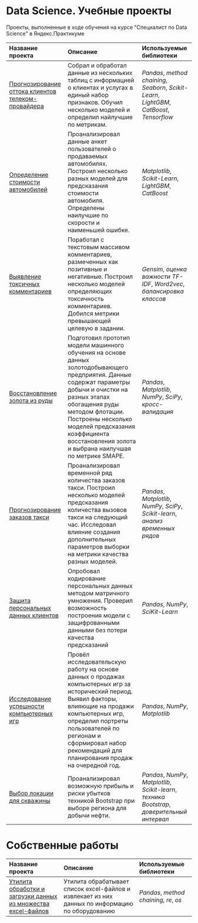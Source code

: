 # Data Science. Учебные проекты


Проекты, выполненные в ходе обучения на курсе "Специалист по Data Science" в Яндекс.Практикуме

| Название проекта | Описание | Используемые библиотеки | 
| :---------------------- | :---------------------- | :---------------------- |
| [Прогнозирование оттока клиентов телеком-провайдера](Отток%20клиентов%20у%20телеком-провайдера) | Собрал и обработал данные из нескольких таблиц с информацией о клиентах и услугах в единый набор признаков. Обучил несколько моделей и определил найлучшие по метрикам. | *Pandas*, *method chaining*, *Seaborn*, *Scikit-Learn*, *LightGBM*, *CatBoost*, *Tensorflow*  |
| [Определение стоимости автомобилей](Определение%20стоимости%20автомобилей) | Проанализировал данные анкет пользователей о продаваемых автомобилях. Построил несколько разных моделей для предсказания стоимости автомобиля. Определены наилучшие по скорости и наименьшей ошибке. | *Matplotlib*, *Scikit-Learn*, *LightGBM*, *CatBoost* |
| [Выявление токсичных комментариев](Выявление%20токсичных%20комментариев) | Поработал с текстовым массивом комментариев, размеченных как позитивные и негативные. Построил несколько моделей определяющих токсичность комментариев. Добился метрики превышающей целевую в задании. | *Gensim*, *оценка важности TF-IDF*, *Word2vec*, *балансировка классов* |
| [Восстановление золота из руды](Восстановления%20золота%20из%20золотосодержащей%20руды) | Подготовил прототип модели машинного обучения на основе данных золотодобывающего предприятия. Данные содержат параметры добычи и очистки на разных этапах обогащения руды методом флотации. Построены несколько моделей предсказания коэффициента восстановления золота и выбрана наилучшая по метрике SMAPE. | *Pandas*, *Matplotlib*, *NumPy*, *SciPy*, *кросс-валидация* | 
| [Прогнозирование заказов такси](Прогноз%20по%20заказам%20такси) | Проанализировал временной ряд количества заказов такси. Построил несколько моделей предсказания количества вызовов такси на следующий час. Исследовал влияние создания дополнительных параметров выборки на метрики качества разных моделей. | *Pandas*, *Matplotlib*, *NumPy*, *SciPy*, *Scikit-learn*, *анализ временных рядов* |
| [Защита персональных данных клиентов](Защита%20персональных%20данных%20клиентов) | Опробовал кодирование персональных данных методом матричного умножения. Проверил возможность построения модели с защифрованными данными без потери качества предсказаний | *Pandas*, *NumPy*, *SciKit-Learn* |
| [Исследование успешности компьютерных игр](Исследование%20успешности%20компьютерных%20игр) | Провёл исследовательскую работу на основе данных о продажах компьютерных игр за исторический период. Выявил факторы, влияющие на продажи компьютерных игр, определил портреты пользователей по регионам и сформировал набор рекомендаций для планирования продаж на очередной год. | *Pandas*, *NumPy*, *Matplotlib* |
| [Выбор локации для скважины](Выбор%20локации%20для%20скважины) | Проанализировал возможную прибыль и риски убытков техникой Bootstrap при выборе региона для добычи нефти. | *Pandas*, *NumPy*, *Matplotlib*, *Scikit-learn*, *техника Bootstrap*, *доверительный интервал* |

# Собственные работы

| Название проекта | Описание | Используемые библиотеки | 
| :---------------------- | :---------------------- | :---------------------- |
| [Утилита обработки и загрузки данных из множества excel-файлов](Утилита%20сбора%20и%20обработки%20данных%20из%20excel-файлов) | Утилита обрабатывает список excel-файлов и извлекает из них данных по информацию по оборудованию  | *Pandas*, *method chaining*, *re*, *os*  |

